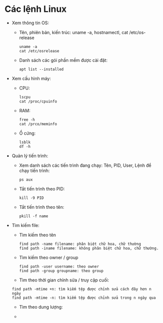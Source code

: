 # Các lệnh Linux

- Xem thông tin OS:

  - Tên, phiên bản, kiến trúc: uname -a, hostnamectl, cat /etc/os-release
 
    ```
    uname -a
    cat /etc/osrelease
    ```
 
  - Danh sách các gói phần mềm được cài đặt:
 
    ```
    apt list --installed
    ```
 
- Xem cấu hình máy:

  - CPU:
    
    ``` 
    lscpu
    cat /proc/cpuinfo
    ``` 

  - RAM:
    
    ```
    free -h
    cat /prco/meminfo
    ```
    
  - Ổ cứng:
    
    ```
    lsblk
    df -h
    ```
    
- Quản lý tiến trình:

  - Xem danh sách các tiến trình đang chạy: Tên, PID, User, Lệnh để chạy tiến trình:
 
    ```
    ps aux
    ```
  
  - Tắt tiến trình theo PID:
    
     ```
     kill -9 PID
     ```
   
  - Tắt tiến trình theo tên:
 
    ```
    pkill -f name
    ```
 
- Tìm kiếm file:

  - Tìm kiếm theo tên
 
    ```
    find path -name filename: phân biệt chữ hoa, chữ thường
    find path -iname filename: không phân biệt chữ hoa, chữ thường.
    ```

  - Tìm kiếm theo owner / group
 
    ```
    find path -user username: theo owner
    find path -group groupname: theo group
    ```

  - Tìm theo thời gian chỉnh sửa / truy cập cuối:
 
   ```
   find path -mtime +n: tìm kiếm tệp được chỉnh sửa cách đây hơn n ngày
   find path -mtime -n: tìm kiếm tệp được chỉnh sửa trong n ngày qua
   ```

   - Tìm theo dung lượng:
 
    - 
